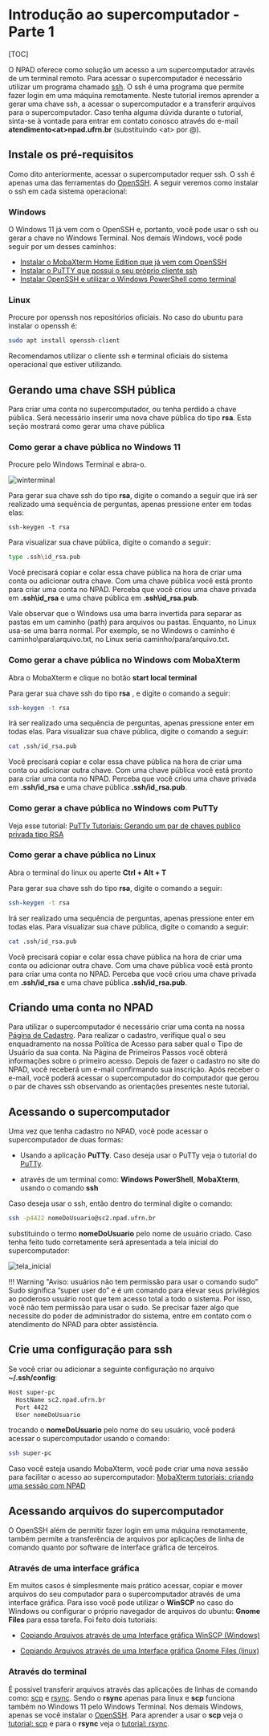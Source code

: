 # Introdução ao supercomputador - Parte&nbsp;1

[TOC]

O NPAD oferece como solução um acesso a um supercomputador através de um terminal remoto. Para acessar o supercomputador é necessário utilizar um programa chamado [ssh](https://linuxcommand.org/lc3_man_pages/ssh1.html). O ssh é uma programa que permite fazer login em uma máquina remotamente. Neste tutorial iremos aprender a gerar uma chave ssh, a acessar o supercomputador e a transferir arquivos para o supercomputador. Caso tenha alguma dúvida durante o tutorial, sinta-se à vontade para entrar em contato conosco através do e-mail **atendimento\<at>npad.ufrn.br** (substituindo \<at> por @).

## Instale os pré-requisitos

Como dito anteriormente, acessar o supercomputador requer ssh. O ssh é apenas uma das ferramentas do [OpenSSH](https://www.openssh.com/). A seguir veremos como instalar o ssh em cada sistema operacional:

### Windows

O Windows 11 já vem com o OpenSSH e, portanto, você pode usar o ssh ou gerar a chave no Windows Terminal. Nos demais Windows, você pode seguir por um desses caminhos:

- [Instalar o MobaXterm Home Edition que já vem com OpenSSH](https://mobaxterm.mobatek.net/download-home-edition.html)
- [Instalar o PuTTY que possui o seu próprio cliente ssh](https://www.chiark.greenend.org.uk/~sgtatham/putty/latest.html)
- [Instalar OpenSSH e utilizar o Windows PowerShell como terminal](https://learn.microsoft.com/pt-br/windows-server/administration/openssh/openssh_install_firstuse)

### Linux

Procure por openssh nos repositórios oficiais. No caso do ubuntu para instalar o openssh é:

```bash
sudo apt install openssh-client
```

Recomendamos utilizar o cliente ssh e terminal oficiais do sistema operacional que estiver utilizando.

## Gerando uma chave SSH pública

Para criar uma conta no supercomputador, ou tenha perdido a chave pública. Será necessário inserir uma nova chave pública do tipo **rsa**. Esta seção mostrará como gerar uma chave pública

### Como gerar a chave pública no Windows 11

Procure pelo Windows Terminal e abra-o.

![winterminal](../assets/superpc_introduction_part_1/winterminal.png)

Para gerar sua chave ssh do tipo **rsa**, digite o comando a seguir que irá ser realizado uma sequência de perguntas, apenas pressione enter em todas elas:

```
ssh-keygen -t rsa
```

Para visualizar sua chave pública, digite o comando a seguir:

```bash
type .ssh\id_rsa.pub
```

Você precisará copiar e colar essa chave pública na hora de criar uma conta ou adicionar outra chave. Com uma chave pública você está pronto para criar uma conta no NPAD. Perceba que você criou uma chave privada em **.ssh\id_rsa** e uma chave pública em **.ssh\id_rsa.pub**. 

Vale observar que o Windows usa uma barra invertida para separar as pastas em um caminho (path) para arquivos ou pastas. Enquanto, no Linux usa-se uma barra normal. Por exemplo, se no Windows o caminho é caminho\para\arquivo.txt, no Linux seria caminho/para/arquivo.txt.

### Como gerar a chave pública no Windows com MobaXterm

Abra o MobaXterm e clique no botão **start local terminal**

Para gerar sua chave ssh do tipo **rsa** , e digite o comando a seguir:

```bash
ssh-keygen -t rsa
```

Irá ser realizado uma sequência de perguntas, apenas pressione enter em todas elas. Para visualizar sua chave pública, digite o comando a seguir:

```bash
cat .ssh/id_rsa.pub
```

Você precisará copiar e colar essa chave pública na hora de criar uma conta ou adicionar outra chave. Com uma chave pública você está pronto para criar uma conta no NPAD. Perceba que você criou uma chave privada em **.ssh/id_rsa** e uma
chave pública **.ssh/id_rsa.pub**.

### Como gerar a chave pública no Windows com PuTTy

Veja esse tutorial: [PuTTy Tutoriais: Gerando um par de chaves publico privada tipo RSA](../beginner/putty_tutorial.md#gerando-um-par-de-chaves-publico-privada-tipo-rsa)

### Como gerar a chave pública no Linux

Abra o terminal do linux ou aperte **Ctrl + Alt + T**

Para gerar sua chave ssh do tipo **rsa**, digite o comando a seguir:

```bash
ssh-keygen -t rsa
```

Irá ser realizado uma sequência de perguntas, apenas pressione enter em todas elas. Para visualizar sua chave pública, digite o comando a seguir:

```bash
cat .ssh/id_rsa.pub
```

Você precisará copiar e colar essa chave pública na hora de criar uma conta ou adicionar outra chave. Com uma chave pública você está pronto para criar uma conta no NPAD. Perceba que você criou uma chave privada em **.ssh/id_rsa** e uma
chave pública **.ssh/id_rsa.pub**.

## Criando uma conta no NPAD

Para utilizar o supercomputador é necessário criar uma conta na nossa [Página de Cadastro](http://npad.ufrn.br/primeirospassos.php). Para realizar o cadastro, verifique qual o seu enquadramento na nossa Política de Acesso para saber qual o Tipo de Usuário da sua conta. Na Página de Primeiros Passos você obterá informações sobre o primeiro acesso. Depois de fazer o cadastro no site do NPAD, você receberá um e-mail confirmando sua inscrição. Após receber o e-mail, você poderá acessar o supercomputador do computador que gerou o par de chaves ssh observando as orientações presentes neste tutorial.

## Acessando o supercomputador

Uma vez que tenha cadastro no NPAD, você pode acessar o supercomputador de
duas formas:

- Usando a aplicação **PuTTy**. Caso deseja usar o PuTTy veja o tutorial do [PuTTy](../beginner/putty_tutorial.md#acessando-o-supercomputador-atraves-do-putty). 

- através de um terminal como: **Windows PowerShell**, **MobaXterm**, usando o comando **ssh**

Caso deseja usar o ssh, então dentro do terminal digite o comando:

```bash
ssh -p4422 nomeDoUsuario@sc2.npad.ufrn.br
```

substituindo o termo **nomeDoUsuario** pelo nome de usuário criado. Caso tenha feito tudo corretamente será apresentada a tela inicial do supercomputador:

![tela_inicial](../assets/superpc_introduction_part_1/tela_inicial.png)


!!! Warning "Aviso: usuários não tem permissão para usar o comando sudo"  
    Sudo significa “super user do” e é um comando para elevar seus privilégios ao poderoso usuário root que tem acesso total a todo o sistema. Por isso, você não tem permissão para usar o sudo.
    Se precisar fazer algo que necessite do poder de administrador do sistema, entre em contato com o atendimento do NPAD para obter assistência.

## Crie uma configuração para ssh

Se você criar ou adicionar a seguinte configuração no arquivo **~/.ssh/config**:

```bash
Host super-pc
  HostName sc2.npad.ufrn.br
  Port 4422
  User nomeDoUsuario
```

trocando o **nomeDoUsuario** pelo nome do seu usuário, você poderá acessar o supercomputador usando o comando:

```bash
ssh super-pc
```

Caso você esteja usando MobaXterm, você pode criar uma nova sessão para facilitar
o acesso ao supercomputador: [MobaXterm tutoriais: criando uma sessão com NPAD](../beginner/mobaxterm_tutorial.md)

## Acessando arquivos do supercomputador

O OpenSSH além de permitir fazer login em uma máquina remotamente, também
permite a transferência de arquivos por aplicações de linha de comando
quanto por software de interface gráfica de terceiros.

### Através de uma interface gráfica

Em muitos casos é simplesmente mais prático acessar, copiar e mover arquivos
do seu computador para o supercomputador através de uma interface gráfica.
Para isso você pode utilizar o **WinSCP** no caso do Windows ou configurar o
próprio navegador de arquivos do ubuntu: **Gnome Files** para essa tarefa.
Foi feito dois tutoriais:

- [Copiando Arquivos através de uma Interface gráfica WinSCP (Windows)](../beginner/winscp_tutorial.md)

- [Copiando Arquivos através de uma Interface gráfica Gnome Files (linux)](../beginner/gnome_files.md)

### Através do terminal

É possível transferir arquivos através das aplicações de linhas de comando como:
[scp](https://linux.die.net/man/1/scp) e [rsync](https://linux.die.net/man/1/rsync). Sendo o **rsync** apenas para linux e **scp** funciona também no Windows 11 pelo Windows Terminal. Nos demais Windows,  apenas se você instalar o [OpenSSH](https://learn.microsoft.com/pt-br/windows-server/administration/openssh/openssh_install_firstuse). Para aprender a usar o **scp** veja o [tutorial: scp](../beginner/scp_tutorial.md) e para o **rsync** veja o [tutorial: rsync](../beginner/rsync_tutorial.md).
